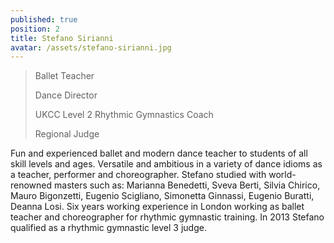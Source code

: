 ```yaml
---
published: true
position: 2
title: Stefano Sirianni
avatar: /assets/stefano-sirianni.jpg
---
```


> Ballet Teacher
>
> Dance Director
>
> UKCC Level 2 Rhythmic Gymnastics Coach
>
> Regional Judge

Fun and experienced ballet and modern dance teacher to students of all skill
levels and ages. Versatile and ambitious in a variety of dance idioms as a
teacher, performer and choreographer. Stefano studied with world-renowned
masters such as: Marianna Benedetti, Sveva Berti, Silvia Chirico, Mauro
Bigonzetti, Eugenio Scigliano, Simonetta Ginnassi, Eugenio Buratti, Deanna
Losi. Six years working experience in London working as ballet teacher and
choreographer for rhythmic gymnastic training. In 2013 Stefano qualified as a
rhythmic gymnastic level 3 judge.
